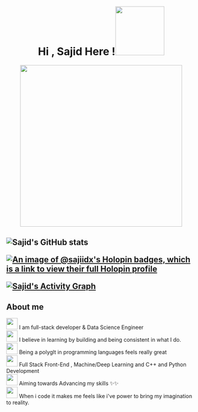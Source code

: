 <h1 align="center">Hi , Sajid Here !<img src="wave.gif" width="130"></h1>

<p align=center>
 <img align='center' src="main.gif" width="430"> 
</p>
<h2> 
 
![Sajid's GitHub stats](https://github-readme-stats.vercel.app/api?username=sajiidx&theme=cobalt&show_icons=true)

[![An image of @sajiidx's Holopin badges, which is a link to view their full Holopin profile](https://holopin.me/sajiidx)](https://holopin.io/@sajiidx)

<a href="https://github.com/sajiidx"><img alt="Sajid's Activity Graph" src="https://activity-graph.herokuapp.com/graph?username=sajiidx&bg_color=0D1117&color=5BCDEC&line=5BCDEC&point=FFFFFF&hide_border=true" /></a>

 ## About me
</p>
<img height="30" src="https://media.giphy.com/media/eKbJSqshfVXbMTdLKN/giphy.gif"> I am full-stack developer & Data Science Engineer<br>
<img height="30" src="https://media.giphy.com/media/eKbJSqshfVXbMTdLKN/giphy.gif"> I believe in learning by building and being consistent in what I do. <br>
<img height="30" src="https://media.giphy.com/media/eKbJSqshfVXbMTdLKN/giphy.gif"> Being a polyglt in programming languages feels really great<br>
<img height="30" src="https://media.giphy.com/media/eKbJSqshfVXbMTdLKN/giphy.gif"> Full Stack Front-End , Machine/Deep Learning and C++ and Python Development<br>
<img height="30" src="https://media.giphy.com/media/eKbJSqshfVXbMTdLKN/giphy.gif"> Aiming towards Advancing my skills ✨✨<br>
<img height="30" src="https://media.giphy.com/media/eKbJSqshfVXbMTdLKN/giphy.gif"> When i code it makes me feels like i've power to bring my imagination to reality.



